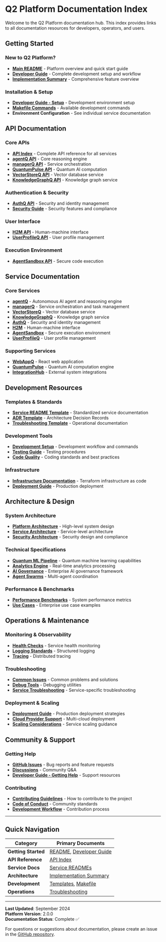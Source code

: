 # Q2 Platform Documentation Index

Welcome to the Q2 Platform documentation hub. This index provides links to all documentation resources for developers, operators, and users.

## Getting Started

### New to Q2 Platform?
- **[Main README](../README.md)** - Platform overview and quick start guide
- **[Developer Guide](../DEVELOPER_GUIDE.md)** - Complete development setup and workflow
- **[Implementation Summary](../IMPLEMENTATION_SUMMARY.md)** - Comprehensive feature overview

### Installation & Setup
- **[Developer Guide - Setup](../DEVELOPER_GUIDE.md#-quick-setup)** - Development environment setup
- **[Makefile Commands](../README.md#development--operations)** - Available development commands
- **Environment Configuration** - See individual service documentation

## API Documentation

### Core APIs
- **[API Index](./api/index.md)** - Complete API reference for all services
- **[agentQ API](./api/agentq.md)** - Core reasoning engine
- **[managerQ API](./api/managerq.md)** - Service orchestration
- **[QuantumPulse API](./api/quantumpulse.md)** - Quantum AI computation
- **[VectorStoreQ API](./api/vectorstoreq.md)** - Vector database service
- **[KnowledgeGraphQ API](./api/knowledgegraphq.md)** - Knowledge graph service

### Authentication & Security
- **[AuthQ API](./api/authq.md)** - Security and identity management
- **[Security Guide](../README.md#security--compliance)** - Security features and compliance

### User Interface
- **[H2M API](./api/h2m.md)** - Human-machine interface
- **[UserProfileQ API](./api/userprofileq.md)** - User profile management

### Execution Environment
- **[AgentSandbox API](./api/agentsandbox.md)** - Secure code execution

## Service Documentation

### Core Services
- **[agentQ](../agentQ/README.md)** - Autonomous AI agent and reasoning engine
- **[managerQ](../managerQ/README.md)** - Service orchestration and task management
- **[VectorStoreQ](../VectorStoreQ/README.md)** - Vector database service
- **[KnowledgeGraphQ](../KnowledgeGraphQ/README.md)** - Knowledge graph service
- **[AuthQ](../AuthQ/README.md)** - Security and identity management
- **[H2M](../H2M/README.md)** - Human-machine interface
- **[AgentSandbox](../AgentSandbox/README.md)** - Secure execution environment
- **[UserProfileQ](../UserProfileQ/README.md)** - User profile management

### Supporting Services
- **[WebAppQ](../WebAppQ/README.md)** - React web application
- **[QuantumPulse](../QuantumPulse/README.md)** - Quantum AI computation engine
- **[IntegrationHub](../IntegrationHub/README.md)** - External system integrations

## Development Resources

### Templates & Standards
- **[Service README Template](../templates/docs/SERVICE_README_TEMPLATE.md)** - Standardized service documentation
- **[ADR Template](../templates/docs/ADR_TEMPLATE.md)** - Architecture Decision Records
- **[Troubleshooting Template](../templates/docs/TROUBLESHOOTING_TEMPLATE.md)** - Operational documentation

### Development Tools
- **[Development Setup](../DEVELOPER_GUIDE.md#-development-workflow)** - Development workflow and commands
- **[Testing Guide](../README.md#development--operations)** - Testing procedures
- **[Code Quality](../DEVELOPER_GUIDE.md#-tips-and-best-practices)** - Coding standards and best practices

### Infrastructure
- **[Infrastructure Documentation](../infra/terraform/README.md)** - Terraform infrastructure as code
- **[Deployment Guide](../README.md#global-scale-deployment)** - Production deployment

## Architecture & Design

### System Architecture
- **[Platform Architecture](../README.md#platform-architecture)** - High-level system design
- **[Service Architecture](../IMPLEMENTATION_SUMMARY.md#-service-architecture)** - Service-level architecture
- **[Security Architecture](../README.md#security--compliance)** - Security design and compliance

### Technical Specifications
- **[Quantum ML Pipeline](../IMPLEMENTATION_SUMMARY.md#1-quantum-machine-learning-pipeline-)** - Quantum machine learning capabilities
- **[Analytics Engine](../IMPLEMENTATION_SUMMARY.md#2-real-time-quantum-analytics-engine-)** - Real-time analytics processing
- **[AI Governance](../IMPLEMENTATION_SUMMARY.md#3-enterprise-ai-governance-framework-)** - Enterprise AI governance framework
- **[Agent Swarms](../IMPLEMENTATION_SUMMARY.md#4-quantum-enhanced-agent-swarm-intelligence-)** - Multi-agent coordination

### Performance & Benchmarks
- **[Performance Benchmarks](../README.md#performance-benchmarks)** - System performance metrics
- **[Use Cases](../README.md#enterprise-use-cases)** - Enterprise use case examples

## Operations & Maintenance

### Monitoring & Observability
- **[Health Checks](./api/index.md#service-health-checks)** - Service health monitoring
- **[Logging Standards](../templates/docs/SERVICE_README_TEMPLATE.md#logging)** - Structured logging
- **[Tracing](../templates/docs/SERVICE_README_TEMPLATE.md#tracing)** - Distributed tracing

### Troubleshooting
- **[Common Issues](../DEVELOPER_GUIDE.md#-debugging)** - Common problems and solutions
- **[Debug Tools](../README.md#development--operations)** - Debugging utilities
- **[Service Troubleshooting](../templates/docs/TROUBLESHOOTING_TEMPLATE.md)** - Service-specific troubleshooting

### Deployment & Scaling
- **[Deployment Guide](../README.md#global-scale-deployment)** - Production deployment strategies
- **[Cloud Provider Support](../README.md#cloud-provider-support)** - Multi-cloud deployment
- **[Scaling Considerations](../templates/docs/SERVICE_README_TEMPLATE.md#scaling-considerations)** - Service scaling guidance

## Community & Support

### Getting Help
- **[GitHub Issues](https://github.com/QAGIw3/Q2/issues)** - Bug reports and feature requests
- **[Discussions](https://github.com/QAGIw3/Q2/discussions)** - Community Q&A
- **[Developer Guide - Getting Help](../DEVELOPER_GUIDE.md#-getting-help)** - Support resources

### Contributing
- **[Contributing Guidelines](../CONTRIBUTING.md)** - How to contribute to the project
- **[Code of Conduct](../CODE_OF_CONDUCT.md)** - Community standards
- **[Development Workflow](../DEVELOPER_GUIDE.md#-development-workflow)** - Contribution process

---

## Quick Navigation

| Category | Primary Documents |
|----------|-------------------|
| **Getting Started** | [README](../README.md), [Developer Guide](../DEVELOPER_GUIDE.md) |
| **API Reference** | [API Index](./api/index.md) |
| **Service Docs** | [Service READMEs](../) |
| **Architecture** | [Implementation Summary](../IMPLEMENTATION_SUMMARY.md) |
| **Development** | [Templates](../templates/docs/), [Makefile](../Makefile) |
| **Operations** | [Troubleshooting](../templates/docs/TROUBLESHOOTING_TEMPLATE.md) |

---

**Last Updated**: September 2024  
**Platform Version**: 2.0.0  
**Documentation Status**: Complete ✅

For questions or suggestions about documentation, please create an issue in the [GitHub repository](https://github.com/QAGIw3/Q2/issues).